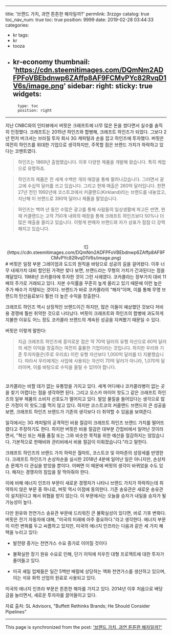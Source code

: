 
---
title: '브랜드 가치, 과연 튼튼한 해자일까?'
permlink: 3rzzgv
catalog: true
toc_nav_num: true
toc: true
position: 9999
date: 2019-02-28 03:44:33
categories:
- kr
tags:
- kr
- tooza
- kr-economy
thumbnail: 'https://cdn.steemitimages.com/DQmNm2ADFPFoVBEbdnwp6ZAffp8AF9FCMvPYc82RvqD1V6s/image.png'
sidebar:
    right:
        sticky: true
widgets:
    -
        type: toc
        position: right
---


지난 CNBC와의 인터뷰에서 버핏은 크래프트에 너무 많은 돈을 썼다면서 실수를 솔직히 인정했다. 크래프트는 2015년 하인즈와 합병해, 크래프트 하인즈가 되었다. 그보다 2년 먼저 버크셔는 브라질 투자 회사 3G 캐피털과 손을 잡고 하인즈에 투자했다. 버핏은 여전히 하인즈를 위대한 기업으로 생각하지만, 주목할 점은 브랜드 가치가 하락하고 있다는 코멘트였다. 

>하인즈는 1869년 출범했습니다. 이후 다양한 제품을 개발해 왔습니다. 특히 케첩으로 유명하죠. 

>하인즈의 제품은 전 세계 수백만 개의 매장을 통해 팔려나갔습니다. 그러면서 광고에 수십억 달러를 쓰고 있습니다. 그리고 현재 매출은 260억 달러입니다. 한편 27년 전인 1992년에 코스트코에서 커클랜드(Kirkland)라는 브랜드를 내놓았고, 지난해 이 브랜드로 390억 달러나 제품을 팔았습니다.

>하인즈는 백여 년 동안 수많은 광고를 통해 사람들의 일상생활에 파고든 반면, 현재 커클랜드는 고작 750개 내외의 매장을 통해 크래프트 하인즈보다 50%나 더 많은 매출을 올리고 있습니다. 이렇게 판매자 브랜드와 자가 상표가 점점 더 강력해지고 있습니다.
#
<center>
![](https://cdn.steemitimages.com/DQmNm2ADFPFoVBEbdnwp6ZAffp8AF9FCMvPYc82RvqD1V6s/image.png)
</center>
#
버핏은 일정 부분 그레이엄과 도드의 원칙을 바탕으로 성공의 길을 걸어왔다. 이후 너무 내재가치 대비 할인된 가격만 찾다 보면, 브랜드라는 무형의 가치가 간과된다는 점을 깨달았다. 1988년 코카콜라에 투자한 것이 그런 사례였다. 코카콜라는 장부가치 대비 11배의 주가로 거래되고 있다. 자본 수익률을 꾸준히 높게 올리고 있기 때문에 이런 높은 주가 배수가 지탱되는 것이다. 브랜드가 바로 코카콜라의 “해자”이며, 이를 통해 무명 브랜드의 탄산음료보다 훨씬 더 높은 수익을 창출한다. 

크래프트 하인즈 역시 상징적인 브랜드이긴 하지만, 많은 이들이 예상했던 것보다 저비용 경쟁에 훨씬 취약한 것으로 나타났다. 버핏이 크래프트와 하인즈의 합병에 과도하게 지불한 이유도 어느 정도 코카콜라 브랜드의 계속된 성공을 지켜봤기 때문일 수 있다.

버핏은 이렇게 말한다:

>지금 크래프트 하인즈에 흥미로운 점은 약 70억 달러의 유형 자산으로 60억 달러의 세전 이익을 창출하는 여전히 훌륭한 기업이라는 것입니다. 하지만 우리와 기존 투자자들은(주로 우리죠) 이런 유형 자산보다 1,000억 달러를 더 지불했습니다. 따라서 우리에게는 사업에 사용되는 자산이 70억 달러가 아니라, 1,070억 달러이며, 이를 바탕으로 수익을 올릴 수 있어야 합니다. 
#
코카콜라는 비할 데가 없는 유통망을 가지고 있다. 세계 어디에나 코카콜라병이 없는 곳을 찾기 어렵다는 점을 생각하면 된다. 그리고 오스카 마이어 핫도그 같은 크래프트 하인즈의 일부 제품의 소비자 선호도가 떨어지고 있다. 발암 물질을 들어있다는 생각으로 많은 가정이 이 핫도그를 먹지 않고 있다. 하지만 코스트코의 커클랜드 브랜드의 큰 성공을 보면, 크래프트 하인즈 브랜드가 기존의 생각보다 더 취약할 수 있음을 보여준다.

일각에서는 3G 캐피털의 공격적인 비용 절감이 크래프트 하인즈 브랜드 가치를 떨어뜨렸다고 주장하기도 한다. 하지만 버핏은 비용 절감은 대부분 간접비에서 일어난 것이라면서, "혁신 또는 제품 품질 또는 그와 비슷한 목적을 위한 예산을 절감하지는 않았습니다. 기본적으로 판매비와 관리비에서 비용 절감이 이뤄졌습니다."라고 말한다.

크래프트 하인즈의 브랜드 가치 하락은 월마트, 코스트코 및 아마존의 성장세를 반영한다. 크래프트 하인즈가 손상차손을 실시한 2018년 4분에 일어난 일은 아니지만, 손상차손 문제가 더 관심을 받았을 뿐이다. 어쩌면 이 때문에 버핏의 생각이 바뀌었을 수도 있다. 해자는 경쟁자의 침입을 잘 막아줘야 한다. 

이에 비해 에너지 인프라 부문이 새로운 경쟁자가 나타나 브랜드 가치가 하락하는데 취약하지 않은 부문 중 하나로, 버핏 역시 이점에 동의한다. 기존 송유관은 새로운 송유관이 설치된다고 해서 위협을 받지 않는다. 이 부문에서는 오늘을 승자가 내일을 승자가 될 가능성이 높다. 

다만 원유와 천연가스 송유관 부문에 드리워진 큰 불확실성이 있다면, 바로 기후 변화다. 버핏은 전기 자동차에 대해, "미국의 미래에 아주 중요하다."라고 생각한다. 에너지 부문이 이런 변화를 두고 씨름하고 있지만, 미국의 에너지 인프라는 다음과 같은 세 가지 혜택을 누리고 있다:

- 발전량 증가는 천연가스 수요 증가로 이어질 것이다

- 불확실한 장기 원유 수요로 인해, 단기 이익에 치우친 대형 프로젝트에 대한 투자가 줄어들고 있다. 

- 미국 셰일 업체들은 일간 5백만 배럴에 상당하는 액화 천연가스를 생산하고 있으며, 이는 석유 화학 산업의 원료로 사용되고 있다.

미국의 에너지 인프라 부문은 튼튼한 해자를 가지고 있다. 2014년 이후 처음으로 배당금을 늘리면서, 새로운 투자자를 끌어들이고 있다. 

자료 출처: SL Advisors, "Buffett Rethinks Brands; He Should Consider Pipelines"

- - -

This page is synchronized from the post: ['브랜드 가치, 과연 튼튼한 해자일까?'](https://steemit.com/@pius.pius/3rzzgv)
